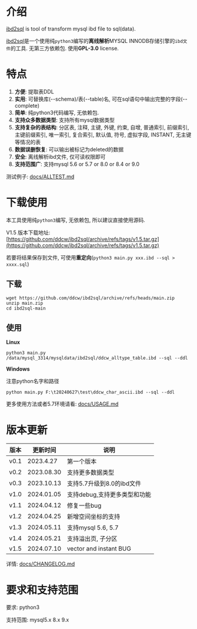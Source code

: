 # 介绍

[ibd2sql](https://github.com/ddcw/ibd2sql) is tool of transform mysql ibd file to sql(data).

[ibd2sql](https://github.com/ddcw/ibd2sql)是一个使用纯`python3`编写的**离线解析**MYSQL INNODB存储引擎的`ibd文件`的工具. 无第三方依赖包. 使用**GPL-3.0** license.



# 特点

1. **方便**: 提取表DDL
2. **实用**: 可替换库(--schema)/表(--table)名, 可在sql语句中输出完整的字段(--complete)
3. **简单**: 纯python3代码编写, 无依赖包.
4. **支持众多数据类型**: 支持所有mysql数据类型
5. **支持复杂的表结构**: 分区表, 注释, 主键, 外键, 约束, 自增, 普通索引, 前缀索引, 主键前缀索引, 唯一索引, 复合索引, 默认值, 符号, 虚拟字段, INSTANT, 无主键等情况的表
6. **数据误删恢复**: 可以输出被标记为deleted的数据
7. **安全**: 离线解析ibd文件, 仅可读权限即可
8. **支持范围广**: 支持mysql 5.6 or 5.7 or 8.0 or 8.4 or 9.0



测试例子: [docs/ALLTEST.md](https://github.com/ddcw/ibd2sql/blob/main/docs/ALLTEST.md)



# 下载使用

本工具使用纯`python3`编写, 无依赖包, 所以建议直接使用源码.

V1.5 版本下载地址: [https://github.com/ddcw/ibd2sql/archive/refs/tags/v1.5.tar.gz](https://github.com/ddcw/ibd2sql/archive/refs/tags/v1.5.tar.gz)

若要将结果保存到文件, 可使用**重定向**(`python3 main.py xxx.ibd --sql > xxxx.sql`)

## 下载

```shell
wget https://github.com/ddcw/ibd2sql/archive/refs/heads/main.zip
unzip main.zip
cd ibd2sql-main
```

## 使用

**Linux**

```shell
python3 main.py /data/mysql_3314/mysqldata/ibd2sql/ddcw_alltype_table.ibd --sql --ddl
```

**Windows**

注意python名字和路径

```shell
python main.py F:\t20240627\test\ddcw_char_ascii.ibd --sql --ddl
```

更多使用方法或者5.7环境请看:  [docs/USAGE.md](https://github.com/ddcw/ibd2sql/blob/main/docs/USAGE.md)



# 版本更新

| 版本   | 更新时间       | 说明                     |
| ---- | ---------- | ---------------------- |
| v0.1 | 2023.4.27  | 第一个版本                  |
| v0.2 | 2023.08.30 | 支持更多数据类型               |
| v0.3 | 2023.10.13 | 支持5.7升级到8.0的ibd文件      |
| v1.0 | 2024.01.05 | 支持debug,支持更多类型和功能      |
| v1.1 | 2024.04.12 | 修复一些bug                |
| v1.2 | 2024.04.25 | 新增空间坐标的支持              |
| v1.3 | 2024.05.11 | 支持mysql 5.6, 5.7       |
| v1.4 | 2024.05.21 | 支持溢出页, 子分区             |
| v1.5 | 2024.07.10 | vector and instant BUG |

详情: [docs/CHANGELOG.md](https://github.com/ddcw/ibd2sql/blob/main/docs/CHANGELOG.md)



# 要求和支持范围

要求: python3

支持范围: mysql5.x 8.x 9.x

